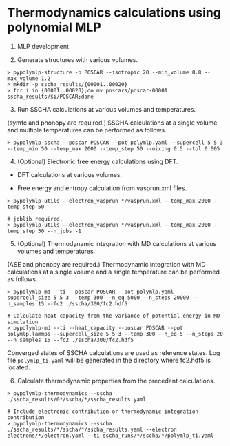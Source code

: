 # Thermodynamics calculations using polynomial MLP

1. MLP development

2. Generate structures with various volumes.
```shell
> pypolymlp-structure -p POSCAR --isotropic 20 --min_volume 0.8 --max_volume 1.2
> mkdir -p sscha_results/{00001..00020}
> for i in {00001..00020};do mv poscars/poscar-00001 sscha_results/$i/POSCAR;done
```

3. Run SSCHA calculations at various volumes and temperatures.

(symfc and phonopy are required.)
SSCHA calculations at a single volume and multiple temperatures can be performed as follows.
```shell
> pypolymlp-sscha --poscar POSCAR --pot polymlp.yaml --supercell 5 5 3 --temp_min 50 --temp_max 2000 --temp_step 50 --mixing 0.5 --tol 0.005
```

4. (Optional) Electronic free energy calculations using DFT.

- DFT calculations at various volumes.

- Free energy and entropy calculation from vasprun.xml files.

```shell
> pypolymlp-utils --electron_vasprun */vasprun.xml --temp_max 2000 --temp_step 50

# joblib required.
> pypolymlp-utils --electron_vasprun */vasprun.xml --temp_max 2000 --temp_step 50 --n_jobs -1
```

5. (Optional) Thermodynamic integration with MD calculations at various volumes and temperatures.

(ASE and phonopy are required.)
Thermodynamic integration with MD calculations at a single volume and a single temperature can be performed as follows.
```shell
> pypolymlp-md --ti --poscar POSCAR --pot polymlp.yaml --supercell_size 5 5 3 --temp 300 --n_eq 5000 --n_steps 20000 --n_samples 15 --fc2 ./sscha/300/fc2.hdf5

# Calculate heat capacity from the variance of potential energy in MD simulation
> pypolymlp-md --ti --heat_capacity --poscar POSCAR --pot polymlp.lammps --supercell_size 5 5 3 --temp 300 --n_eq 5 --n_steps 20 --n_samples 15 --fc2 ./sscha/300/fc2.hdf5
```

Converged states of SSCHA calculations are used as reference states.
Log file `polymlp_ti.yaml` will be generated in the directory where fc2.hdf5 is located.

6. Calculate thermodynamic properties from the precedent calculations.
```shell
> pypolymlp-thermodynamics --sscha ./sscha_results/0*/sscha/*/sscha_results.yaml

# Include electronic contribution or thermodynamic integration contribution
> pypolymlp-thermodynamics --sscha ./sscha_results/*/sscha/*/sscha_results.yaml --electron electrons/*/electron.yaml --ti sscha_runs/*/sscha/*/polymlp_ti.yaml
```

